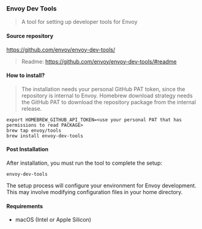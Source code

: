 ### Envoy Dev Tools

> A tool for setting up developer tools for Envoy 

#### Source repository

https://github.com/envoy/envoy-dev-tools/

> Readme: https://github.com/envoy/envoy-dev-tools/#readme

#### How to install?

> The installation needs your personal GitHub PAT token, since the repository is internal to Envoy. Homebrew download strategy needs the GitHub PAT to download the repository package from the internal release.

```
export HOMEBREW_GITHUB_API_TOKEN=<use your personal PAT that has permissions to read PACKAGE> 
brew tap envoy/tools
brew install envoy-dev-tools
```

#### Post Installation

After installation, you must run the tool to complete the setup:

```
envoy-dev-tools
```

The setup process will configure your environment for Envoy development. This may involve modifying configuration files in your home directory.

#### Requirements

- macOS (Intel or Apple Silicon)